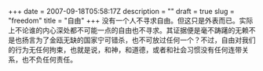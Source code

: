 +++
date = 2007-09-18T05:58:17Z
description = ""
draft = true
slug = "freedom"
title = "自由"
+++
没有一个人不寻求自由。但这只是外表而已。实际上不论谁的内心深处都不可能一点的自由也不寻求。其证据便是毫不踌躇的无赖不是也扬言为了金瓯无缺的国家宁可错杀，也不可放过任何一个？不过，自由对我们的行为无任何拘束，也就是说，和神，和道德，或者和社会习惯没有任何连带关系，也不负任何责任。